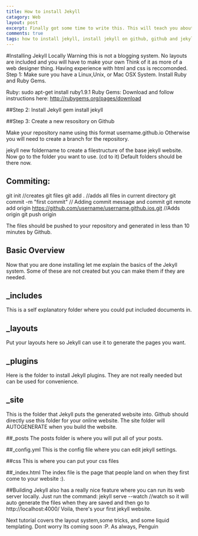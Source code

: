 ```yaml
---
title: How to install Jekyll
catagory: Web
layout: post
excerpt: Finally got some time to write this. This will teach you about how to install Jekyll locally, and on Github.
comments: true
tags: how to install jekyll, install jekyll on github, github and jekyll, jekyll and github, jekyll
---
```


#Installing Jekyll Locally
Warning this is not a blogging system. No layouts are included and you will have to make your own
Think of it as more of a web designer thing. Having experience with html and css is reccomonded.
Step 1: Make sure you have a Linux,Unix, or Mac OSX System.
Install Ruby and Ruby Gems.

Ruby:
sudo apt-get install ruby1.9.1
Ruby Gems:
Download and follow instructions here: http://rubygems.org/pages/download

##Step 2: Install Jekyll
gem install jekyll

##Step 3: Create a new resository on Github

Make your repository name using this format username.github.io
Otherwise you will need to create a branch for the repository.

jekyll new foldername to create a filestructure of the base jekyll website.
Now go to the folder you want to use. (cd to it)
Default folders should be there now.

## Commiting:
git init //creates git files
git add . //adds all files in current directory
git commit -m "first commit" // Adding commit message and commit
git remote add origin https://github.com/username/username.github.ios.git //Adds origin
git push origin

The files should be pushed to your repository and generated in less than 10 minutes by Github.

## Basic Overview
Now that you are done installing let me explain the basics of the Jekyll system. Some of these are not created but you can
make them if they are needed.

## _includes
This is a self explanatory folder where you could put included documents in.

## _layouts
Put your layouts here so Jekyll can use it to generate the pages you want.

## _plugins
Here is the folder to install Jekyll plugins. They are not really needed but can be used for
convenience.

## _site
This is the folder that Jekyll puts the generated website into. Github should directly use this folder for your
online website. The site folder will AUTOGENERATE when you build the website.

##_posts
The posts folder is where you will put all of your posts.

##_config.yml
This is the config file where you can edit jekyll settings.

##css
This is where you can put your css files

##_index.html
The index file is the page that people land on when they first come to your website :).

##Building
Jekyll also has a really nice feature where you can run its web server locally.
Just run the command:
jekyll serve --watch //watch so it will auto generate the files when they are saved
and then go to http://localhost:4000/
Voila, there's your first jekyll website.

 Next tutorial covers the layout system,some tricks, and some liquid templating. Dont worry
 Its coming soon :P.
 As always,
 Penguin








